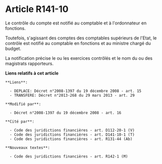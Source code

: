 # Article R141-10

Le contrôle du compte est notifié au comptable et à l'ordonnateur en fonctions. 

Toutefois, s'agissant des comptes des comptables supérieurs de l'Etat, le contrôle est notifié au comptable en fonctions et
au ministre chargé du budget. 

La notification précise le ou les exercices contrôlés et le nom du ou des magistrats rapporteurs.

**Liens relatifs à cet article**

	**Liens**:

	  - DEPLACE: Décret n°2008-1397 du 19 décembre 2008 - art. 15
	  - TRANSFERE: Décret n°2013-268 du 29 mars 2013 - art. 29

	**Modifié par**:

	  - Décret n°2008-1397 du 19 décembre 2008 - art. 16

	**Cité par**:

	  - Code des juridictions financières - art. D112-20-1 (V)
	  - Code des juridictions financières - art. D141-10-1 (T)
	  - Code des juridictions financières - art. R131-44 (Ab)

	**Nouveaux textes**:

	  - Code des juridictions financières - art. R142-1 (M)
